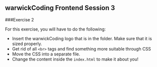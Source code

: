 ## warwickCoding Frontend Session 3


###Exercise 2

For this exercise, you will have to do the following:

- Insert the warwickCoding logo that is in the folder. Make sure that it is sized properly.
- Get rid of all `<br>` tags and find something more suitable through CSS
- Move the CSS into a separate file.
- Change the content inside the `index.html` to make it about you!
